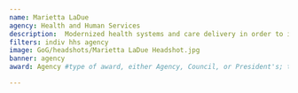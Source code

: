 ```yaml
---
name: Marietta LaDue
agency: Health and Human Services
description:  Modernized health systems and care delivery in order to improve health outcomes of rural and urban Alaskan Natives and Native Americans. Ms.LaDue’s work has resulted in robust safety protocols to protect patients  and promote safer pain management strategies. 
filters: indiv hhs agency
image: GoG/headshots/Marietta LaDue Headshot.jpg
banner: agency
award: Agency #type of award, either Agency, Council, or President's; this is case sensitive so make sure to match the options listed exactly. This section generates the format of the card

---
```

